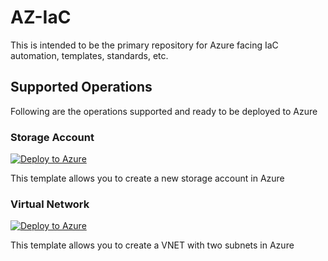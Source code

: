 # AZ-IaC

This is intended to be the primary repository for Azure facing IaC automation, templates, standards, etc.

## Supported Operations

Following are the operations supported and ready to be deployed to Azure

### Storage Account

[![Deploy to Azure](https://aka.ms/deploytoazurebutton)](https://portal.azure.com/#create/Microsoft.Template/uri/https%3A%2F%2Fraw.githubusercontent.com%2FTusharNagar211%2FIaC%2Frefs%2Fheads%2Fmain%2Fquick-start-templates%2Fstorage-account.json)

This template allows you to create a new storage account in Azure

### Virtual Network

[![Deploy to Azure](https://aka.ms/deploytoazurebutton)](https://portal.azure.com/#create/Microsoft.Template/uri/https%3A%2F%2Fraw.githubusercontent.com%2FTusharNagar211%2FIaC%2Frefs%2Fheads%2Fmainquick-start-templates%2F%2Fvnet-two-subnets.json)

This template allows you to create a VNET with two subnets in Azure





